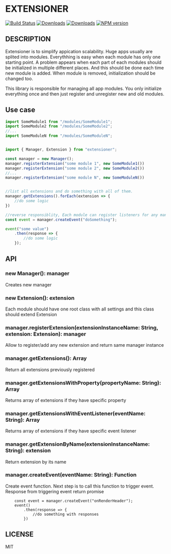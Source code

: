 # EXTENSIONER
[![Build Status](https://travis-ci.org/uhlryk/extensioner.svg)](https://travis-ci.org/uhlryk/extensioner)
[![Downloads](https://img.shields.io/npm/dt/extensioner.svg)](https://www.npmjs.com/package/extensioner)
[![Downloads](https://img.shields.io/npm/dm/extensioner.svg)](https://www.npmjs.com/package/extensioner)
[![NPM version](https://img.shields.io/npm/v/extensioner.svg)](https://www.npmjs.com/package/extensioner)

## DESCRIPTION

Extensioner is to simplify appication scalability. Huge apps usually are splited into modules. Everythhing is easy when each module has only one starting point.
A problem appears when each part of each modules should be initialized in multiple different places. And this should be done each time new module is added. When module is removed, initialization should be changed too.

This library is responsible for managing all app modules. You only initialize everything once and then just register and unregister new and old modules.

## Use case

```javascript
import SomeModule1 from "/modules/SomeModule1";
import SomeModule2 from "/modules/SomeModule2";
//...
import SomeModuleN from "/modules/SomeModuleN";


import { Manager, Extension } from "extensioner";

const manager = new Manager();
manager.registerExtension("some module 1", new SomeModule1())
manager.registerExtension("some module 2", new SomeModule2())
//...
manager.registerExtension("some module N", new SomeModuleN())


//list all extensions and do something with all of them.
manager.getExtensions().forEach(extension => {
    //do some logic
})

//reverse responsiblity, Each module can register listeners for any manager event and prepare response
const event = manager.createEvent("doSomething");

event("some value")
    .then(response => {
        //do some logic
    });

```
## API

### new Manager(): manager
Creates new manager

### new Extension(): extension
Each module should have one root class with all settings and this class should extend Extension

### manager.registerExtension(extensionInstanceName: String, extension: Extension): manager
Allow to register/add any new extension and return same manager instance

### manager.getExtensions(): Array<extension>
Return all extensions previously registered

### manager.getExtensionsWithProperty(propertyName: String): Array<extensions>
Returns array of extensions if they have specific property

### manager.getExtensionsWithEventListener(eventName: String): Array<extensions>
Returns array of extensions if they have specific event listener

### manager.getExtensionByName(extensionInstanceName: String): extension
Return extension by its name

### manager.createEvent(eventName: String): Function
Create event function. Next step is to call this function to trigger event.
Response from triggering event return promise

```
    const event = manager.createEvent("onRenderHeader");
    event()
        .then(response => {
            //do something with responses
        })
```

## LICENSE

MIT



